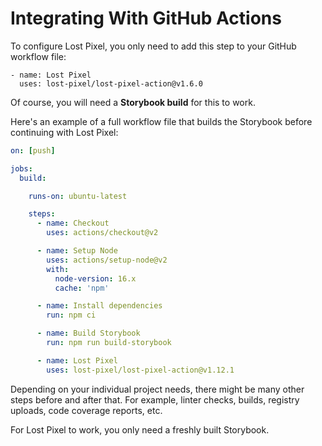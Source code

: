 # Integrating With GitHub Actions

To configure Lost Pixel, you only need to add this step to your GitHub workflow file:

```
- name: Lost Pixel
  uses: lost-pixel/lost-pixel-action@v1.6.0
```

Of course, you will need a **Storybook build** for this to work.

Here's an example of a full workflow file that builds the Storybook before continuing with Lost Pixel:

```yaml
on: [push]

jobs:
  build:

    runs-on: ubuntu-latest

    steps:
      - name: Checkout
        uses: actions/checkout@v2

      - name: Setup Node
        uses: actions/setup-node@v2
        with:
          node-version: 16.x
          cache: 'npm'

      - name: Install dependencies
        run: npm ci

      - name: Build Storybook
        run: npm run build-storybook

      - name: Lost Pixel
        uses: lost-pixel/lost-pixel-action@v1.12.1
```

Depending on your individual project needs, there might be many other steps before and after that. For example, linter checks, builds, registry uploads, code coverage reports, etc.

For Lost Pixel to work, you only need a freshly built Storybook.
